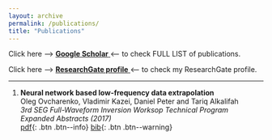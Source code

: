 ```yaml
---
layout: archive
permalink: /publications/
title: "Publications"
---
```


Click here --> [ **Google Scholar** ](https://scholar.google.com/citations?user=MX75GS8AAAAJ&hl=fr) <-- to check FULL LIST of publications. 

Click here —-> [ **ResearchGate profile** ](https://www.researchgate.net/profile/Oleg_Ovcharenko) <— to check my ResearchGate profile.

___
1. **Neural network based low-frequency data extrapolation**  
Oleg Ovcharenko, Vladimir Kazei, Daniel Peter and Tariq Alkalifah  
_3rd SEG Full-Waveform Inversion Worksop Technical Program Expanded Abstracts (2017)_  
[pdf](/assets/papers/Abstract_NN_OKPA_17.pdf){: .btn .btn--info}
[bib](/assets/papers/Abstract_NN_OKPA_17.txt){: .btn .btn--warning}